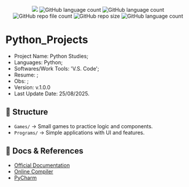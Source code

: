 <p align="center">
  <img src="http://img.shields.io/static/v1?label=STATUS&message=Under_Development&color=green&style=flat"/>
  <img alt="GitHub language count" src="https://img.shields.io/github/languages/count/Rafa-KozAnd/Python_Studies">
  <img alt="GitHub language count" src="https://img.shields.io/github/languages/top/Rafa-KozAnd/Python_Studies">
  <img alt="GitHub repo file count" src="https://img.shields.io/github/directory-file-count/Rafa-KozAnd/Python_Studies">
  <img alt="GitHub repo size" src="https://img.shields.io/github/repo-size/Rafa-KozAnd/Python_Studies">
  <img alt="GitHub language count" src="https://img.shields.io/github/license/Rafa-KozAnd/Python_Studies">
</p>

# Python_Projects

- Project Name: Python Studies;
- Languages: Python;
- Softwares/Work Tools: 'V.S. Code';
- Resume: ;
- Obs: ;
- Version: v.1.0.0
- Last Update Date: 25/08/2025.


## 📂 Structure

- `Games/` → Small games to practice logic and components. 
- `Programs/` → Simple applications with UI and features.

## 📘 Docs & References

- [Official Documentation](https://www.python.org/)  
- [Online Compiler](https://www.onlinegdb.com/online_python_compiler)  
- [PyCharm](https://www.jetbrains.com/pycharm/)


